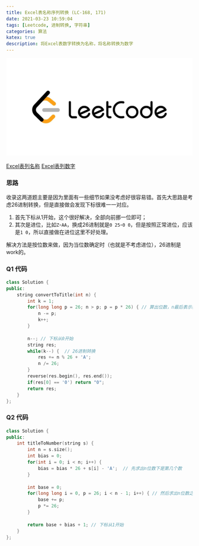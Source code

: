 ```yaml
---
title: Excel表名称序列转换 (LC-168, 171)
date: 2021-03-23 10:59:04
tags: [Leetcode, 进制转换, 字符串]
categories: 算法
katex: true
description: 将Excel表数字转换为名称，将名称转换为数字
---
```


![LC](/images/Leetcode.jpg)

<!--more-->

[Excel表列名称](https://leetcode-cn.com/problems/excel-sheet-column-title/)
[Excel表列数字](https://leetcode-cn.com/problems/excel-sheet-column-number/)

###  **思路**

收录这两道题主要是因为里面有一些细节如果没考虑好很容易错。首先大思路是考虑26进制转换，但是直接做会发现下标很难一一对应。

1. 首先下标从1开始，这个很好解决，全部向前挪一位即可；
2. 其次是进位，比如`Z`-`AA`，换成26进制就是`0 25`-`0 0`，但是按照正常进位，应该是`1 0`，所以直接做在进位这里不好处理。


解决方法是按位数来做，因为当位数确定时（也就是不考虑进位），26进制是work的。

### **Q1 代码**
```cpp
class Solution {
public:
    string convertToTitle(int n) {
        int k = 1;
        for(long long p = 26; n > p; p = p * 26) { // 算出位数，n最后表示在k位数中的第几个
            n -= p;
            k++;
        }

        n--; // 下标从0开始
        string res;
        while(k--) {  // 26进制转换
            res += n % 26 + 'A';
            n /= 26;
        }
        reverse(res.begin(), res.end());
        if(res[0] == '0') return "0";
        return res;
    }
};
```

### **Q2 代码**
```cpp
class Solution {
public:
    int titleToNumber(string s) {
        int n = s.size();
        int bias = 0;
        for(int i = 0; i < n; i++) {
            bias = bias * 26 + s[i] - 'A';  // 先求出n位数下是第几个数
        }

        int base = 0;
        for(long long i = 0, p = 26; i < n - 1; i++) { // 然后求出n位数之前一共有多少数
            base += p;
            p *= 26;
        }

        return base + bias + 1; // 下标从1开始
    }
};
```
